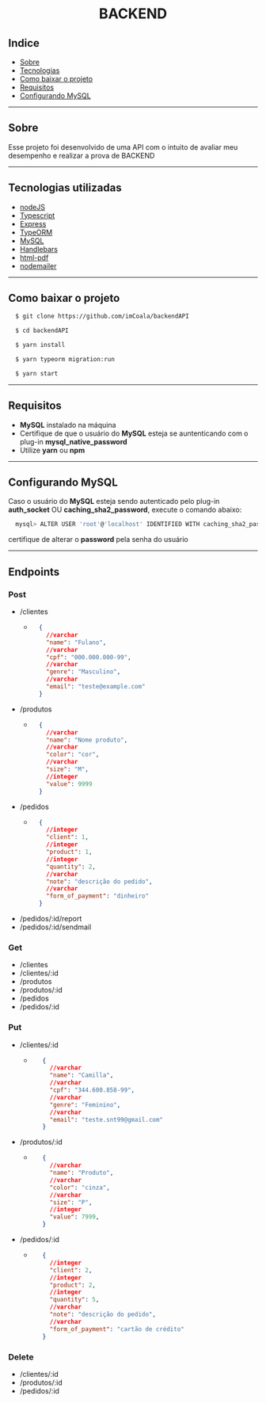 <h1 align='center'>
 BACKEND
</h1>

## Indice
- [Sobre](#-sobre)
- [Tecnologias](#-tecnologias-utilizadas-no-momento)
- [Como baixar o projeto](#-como-baixar-o-projeto)
- [Requisitos](#-requisitos)
- [Configurando MySQL](#-configurando-mysql)

---

## Sobre
Esse projeto foi desenvolvido de uma API com o intuito de avaliar meu desempenho e realizar a prova de BACKEND

---

## Tecnologias utilizadas

- [nodeJS](https://nodejs.org)
- [Typescript](https://www.typescriptlang.org/)
- [Express](https://expressjs.com/pt-br/)
- [TypeORM](https://typeorm.io/)
- [MySQL](https://www.mysql.com/)
- [Handlebars](https://handlebarsjs.com/)
- [html-pdf](https://github.com/marcbachmann/node-html-pdf)
- [nodemailer](https://nodemailer.com/smtp/testing/)

---

## Como baixar o projeto

```bash 
  $ git clone https://github.com/imCoala/backendAPI

  $ cd backendAPI

  $ yarn install

  $ yarn typeorm migration:run

  $ yarn start
```
---

## Requisitos
- **MySQL** instalado na máquina
- Certifique de que o usuário do **MySQL** esteja se auntenticando com o plug-in **mysql_native_password**
- Utilize **yarn** ou **npm**

---

## Configurando MySQL
Caso o usuário do **MySQL** esteja sendo autenticado pelo plug-in **auth_socket** OU **caching_sha2_password**, execute o comando abaixo:

```bash
  mysql> ALTER USER 'root'@'localhost' IDENTIFIED WITH caching_sha2_password BY 'password';
```
certifique de alterar o **password** pela senha do usuário

---

## Endpoints
### Post
- /clientes
    * ```json
        {
          //varchar
          "name": "Fulano",
          //varchar
          "cpf": "000.000.000-99",
          //varchar
          "genre": "Masculino",
          //varchar
          "email": "teste@example.com"
        }
      ``` 
- /produtos
    * ```json
        {
          //varchar
          "name": "Nome produto",
          //varchar
          "color": "cor",
          //varchar
          "size": "M",
          //integer
          "value": 9999
        }
      ``` 
- /pedidos
    * ```json
        {
          //integer
          "client": 1,
          //integer
          "product": 1,
          //integer
          "quantity": 2,
          //varchar
          "note": "descrição do pedido",
          //varchar
          "form_of_payment": "dinheiro"
        }
      ```
- /pedidos/:id/report
- /pedidos/:id/sendmail

### Get
- /clientes
- /clientes/:id
- /produtos
- /produtos/:id
- /pedidos
- /pedidos/:id

### Put
- /clientes/:id
   * ```json
        {
          //varchar
          "name": "Camilla",
          //varchar
          "cpf": "344.600.858-99",
          //varchar
          "genre": "Feminino",
          //varchar
          "email": "teste.snt99@gmail.com"
        }
      ```
- /produtos/:id
   * ```json
        {
          //varchar
          "name": "Produto",
          //varchar
          "color": "cinza",
          //varchar
          "size": "P",
          //integer
          "value": 7999,
        }
      ```
- /pedidos/:id
   * ```json
        {
          //integer
          "client": 2,
          //integer
          "product": 2,
          //integer
          "quantity": 5,
          //varchar
          "note": "descrição do pedido",
          //varchar
          "form_of_payment": "cartão de crédito"
        }
      ```

### Delete
- /clientes/:id
- /produtos/:id
- /pedidos/:id

